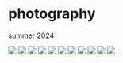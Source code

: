 # photography

summer 2024

![](/content/1.jpeg)
![](/content/2.jpeg)
![](/content/3.jpeg)
![](/content/4.jpeg)
![](/content/5.jpeg)
![](/content/6.jpeg)
![](/content/7.jpeg)
![](/content/8.jpeg)
![](/content/9.jpeg)
![](/content/10.jpeg)
![](/content/11.jpeg)

